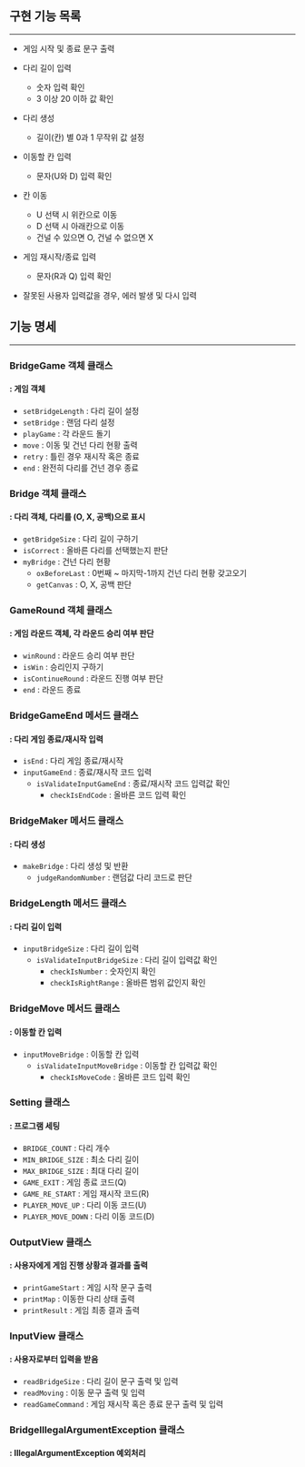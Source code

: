 ## 구현 기능 목록
- --
- 게임 시작 및 종료 문구 출력


- 다리 길이 입력
    - 숫자 입력 확인
    - 3 이상 20 이하 값 확인


- 다리 생성
    - 길이(칸) 별 0과 1 무작위 값 설정


- 이동할 칸 입력
    - 문자(U와 D) 입력 확인


- 칸 이동
    - U 선택 시 위칸으로 이동
    - D 선택 시 아래칸으로 이동
    - 건널 수 있으면 O, 건널 수 없으면 X


- 게임 재시작/종료 입력
    - 문자(R과 Q) 입력 확인


- 잘못된 사용자 입력값을 경우, 에러 발생 및 다시 입력


## 기능 명세
- --
### BridgeGame 객체 클래스
#### : 게임 객체
  - ```setBridgeLength``` :  다리 길이 설정
  - ```setBridge``` : 랜덤 다리 설정
  - ```playGame``` : 각 라운드 돌기
  - ```move``` : 이동 및 건넌 다리 현황 출력
  - ```retry``` : 틀린 경우 재시작 혹은 종료
  - ```end``` : 완전히 다리를 건넌 경우 종료

### Bridge 객체 클래스
#### : 다리 객체, 다리를 (O, X, 공백)으로 표시 
  - ```getBridgeSize``` : 다리 길이 구하기
  - ```isCorrect``` : 올바른 다리를 선택했는지 판단
  - ```myBridge``` : 건넌 다리 현황  
    - ```oxBeforeLast``` : 0번째 ~ 마지막-1까지 건넌 다리 현황 갖고오기 
    - ```getCanvas``` : O, X, 공백 판단

### GameRound 객체 클래스
#### : 게임 라운드 객체, 각 라운드 승리 여부 판단
  - ```winRound``` : 라운드 승리 여부 판단
  - ```isWin``` : 승리인지 구하기
  - ```isContinueRound``` : 라운드 진행 여부 판단
  - ```end``` : 라운드 종료

### BridgeGameEnd 메서드 클래스
#### : 다리 게임 종료/재시작 입력
  - ```isEnd``` : 다리 게임 종료/재시작
  - ```inputGameEnd``` : 종료/재시작 코드 입력
    - ```isValidateInputGameEnd``` : 종료/재시작 코드 입력값 확인
      - ```checkIsEndCode``` : 올바른 코드 입력 확인

### BridgeMaker 메서드 클래스
#### : 다리 생성
  - ```makeBridge``` : 다리 생성 및 반환
    - ```judgeRandomNumber``` : 랜덤값 다리 코드로 판단

### BridgeLength 메서드 클래스
#### : 다리 길이 입력
  - ```inputBridgeSize``` : 다리 길이 입력
    - ```isValidateInputBridgeSize``` : 다리 길이 입력값 확인
      - ```checkIsNumber``` : 숫자인지 확인
      - ```checkIsRightRange``` : 올바른 범위 값인지 확인

### BridgeMove 메서드 클래스
#### : 이동할 칸 입력
  - ```inputMoveBridge``` : 이동할 칸 입력
    - ```isValidateInputMoveBridge``` : 이동할 칸 입력값 확인
      - ```checkIsMoveCode``` : 올바른 코드 입력 확인

### Setting 클래스
#### : 프로그램 세팅
  - ```BRIDGE_COUNT``` : 다리 개수
  - ```MIN_BRIDGE_SIZE``` : 최소 다리 길이
  - ```MAX_BRIDGE_SIZE``` : 최대 다리 길이
  - ```GAME_EXIT``` : 게임 종료 코드(Q)
  - ```GAME_RE_START``` : 게임 재시작 코드(R)
  - ```PLAYER_MOVE_UP``` : 다리 이동 코드(U)
  - ```PLAYER_MOVE_DOWN``` : 다리 이동 코드(D)


### OutputView 클래스
#### : 사용자에게 게임 진행 상황과 결과를 출력
  - ```printGameStart``` : 게임 시작 문구 출력
  - ```printMap``` : 이동한 다리 상태 출력
  - ```printResult``` : 게임 최종 결과 출력 


### InputView 클래스
#### : 사용자로부터 입력을 받음
  - ```readBridgeSize``` : 다리 길이 문구 출력 및 입력
  - ```readMoving``` :  이동 문구 출력 및 입력
  - ```readGameCommand``` : 게임 재시작 혹은 종료 문구 출력 및 입력


### BridgeIllegalArgumentException 클래스
#### : IllegalArgumentException 예외처리
